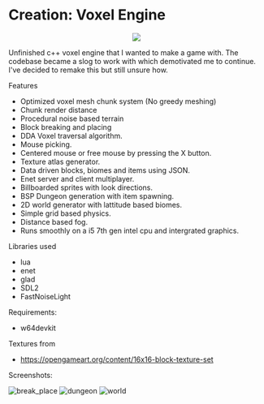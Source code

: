 # Creation: Voxel Engine

<p align="center">
 <img src ="https://github.com/user-attachments/assets/588bdab1-290c-4679-a7ce-f0068c76dc9c">
</p>

Unfinished c++ voxel engine that I wanted to make a game with. The codebase became a slog to work with which demotivated me to continue. 
I've decided to remake this but still unsure how.

Features
- Optimized voxel mesh chunk system (No greedy meshing)
- Chunk render distance
- Procedural noise based terrain
- Block breaking and placing
- DDA Voxel traversal algorithm.
- Mouse picking.
- Centered mouse or free mouse by pressing the X button.
- Texture atlas generator.
- Data driven blocks, biomes and items using JSON.
- Enet server and client multiplayer.
- Billboarded sprites with look directions.
- BSP Dungeon generation with item spawning.
- 2D world generator with lattitude based biomes.
- Simple grid based physics.
- Distance based fog.
- Runs smoothly on a i5 7th gen intel cpu and intergrated graphics.

Libraries used
- lua
- enet
- glad
- SDL2
- FastNoiseLight

Requirements:
- w64devkit

Textures from
- https://opengameart.org/content/16x16-block-texture-set

Screenshots:

![break_place](https://github.com/user-attachments/assets/7f4defe7-9211-46af-9dc3-4952c5174588)
![dungeon](https://github.com/user-attachments/assets/6f279748-d557-4ff0-8dc7-aa881c4b685c)
![world](https://github.com/user-attachments/assets/48c8e2ff-8b1c-45cc-a4ac-14accf807f32)

